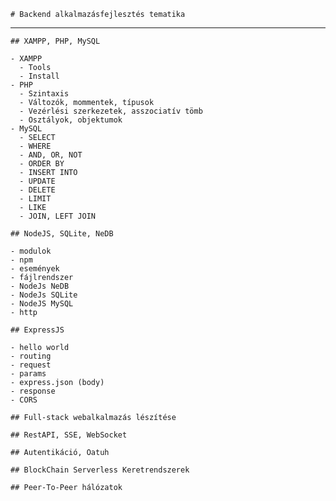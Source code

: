     # Backend alkalmazásfejlesztés tematika

---

    ## XAMPP, PHP, MySQL

    - XAMPP
      - Tools
      - Install
    - PHP
      - Szintaxis
      - Változók, mommentek, típusok
      - Vezérlési szerkezetek, asszociatív tömb
      - Osztályok, objektumok
    - MySQL
      - SELECT
      - WHERE
      - AND, OR, NOT
      - ORDER BY
      - INSERT INTO
      - UPDATE
      - DELETE
      - LIMIT
      - LIKE
      - JOIN, LEFT JOIN

    ## NodeJS, SQLite, NeDB

    - modulok
    - npm
    - események
    - fájlrendszer
    - NodeJs NeDB
    - NodeJs SQLite
    - NodeJS MySQL
    - http

    ## ExpressJS

    - hello world
    - routing
    - request
    - params
    - express.json (body)
    - response
    - CORS

    ## Full-stack webalkalmazás lészítése

    ## RestAPI, SSE, WebSocket

    ## Autentikáció, Oatuh

    ## BlockChain Serverless Keretrendszerek

    ## Peer-To-Peer hálózatok
